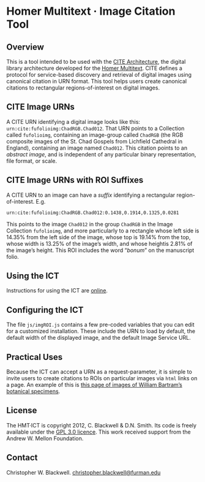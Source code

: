 
# Homer Multitext · Image Citation Tool #

## Overview ##

This is a tool intended to be used with the [CITE Architecture](http://www.homermultitext.org/hmt-doc/cite/index.html "CITE Documentation"), the digital library architecture developed for the [Homer Multitext](http://www.homermultitext.org/ "Homer Multitext"). CITE defines a protocol for service-based discovery and retrieval of digital images using canonical citation in URN format. This tool helps users create canonical citations to rectangular regions-of-interest on digital images.

## CITE Image URNs ##

A CITE URN identifying a digital image looks like this: `urn:cite:fufolioimg:ChadRGB.Chad012`. That URN points to a Collection called `fufolioimg`, containing an image-group called `ChadRGB` (the RGB composite images of the St. Chad Gospels from Lichfield Cathedral in England), containing an image named `Chad012`. This citation points to an _abstract image_, and is independent of any particular binary representation, file format, or scale.

## CITE Image URNs with ROI Suffixes ##

A CITE URN to an image can have a _suffix_ identifying a rectangular region-of-interest. E.g.

	urn:cite:fufolioimg:ChadRGB.Chad012:0.1438,0.1914,0.1325,0.0281
	
This points to the image `Chad012` in the group `ChadRGB` in the Image Collection `fufolioimg`, and more particularly to a rectangle whose left side is 14.35% from the left side of the image, whose top is 19.14% from the top, whose width is 13.25% of the image’s width, and whose heightis 2.81% of the image’s height. This ROI includes the word “_bonum_” on the manuscript folio.

## Using the ICT ##

Instructions for using the ICT are [online](http://www.homermultitext.org/hmt-doc/guides/ict.html "ICT Instructions").

## Configuring the ICT ##

The file `js/imgROI.js` contains a few pre-coded variables that you can edit for a customized installation. These include the URN to load by default, the default width of the displayed image, and the default Image Service URL. 

## Practical Uses ##

Because the ICT can accept a URN as a request-parameter, it is simple to invite users to create citations to ROIs on particular images via `html` links on a page. An example of this is [this page of images of William Bartram’s botanical specimens](http://folio.furman.edu/projects/botanicacaroliniana/bartram-images-ewf.html "Bartram Images").

## License ##

The HMT·ICT is copyright 2012, C. Blackwell &amp; D.N. Smith. Its code is freely available under the [GPL 3.0 licence](http://www.gnu.org/licenses/gpl-3.0.txt "GPL 3.0"). This work received support from the Andrew W. Mellon Foundation.

## Contact ##

Christopher W. Blackwell. christopher.blackwell@furman.edu

